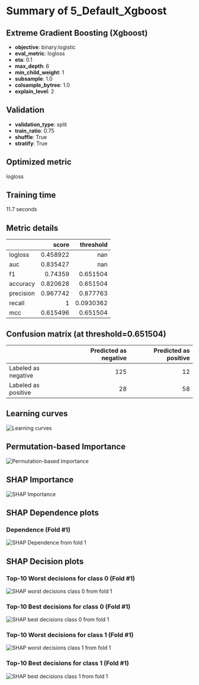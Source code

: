 # Summary of 5_Default_Xgboost

## Extreme Gradient Boosting (Xgboost)
- **objective**: binary:logistic
- **eval_metric**: logloss
- **eta**: 0.1
- **max_depth**: 6
- **min_child_weight**: 1
- **subsample**: 1.0
- **colsample_bytree**: 1.0
- **explain_level**: 2

## Validation
 - **validation_type**: split
 - **train_ratio**: 0.75
 - **shuffle**: True
 - **stratify**: True

## Optimized metric
logloss

## Training time

11.7 seconds

## Metric details
|           |    score |   threshold |
|:----------|---------:|------------:|
| logloss   | 0.458922 | nan         |
| auc       | 0.835427 | nan         |
| f1        | 0.74359  |   0.651504  |
| accuracy  | 0.820628 |   0.651504  |
| precision | 0.967742 |   0.877763  |
| recall    | 1        |   0.0930362 |
| mcc       | 0.615496 |   0.651504  |


## Confusion matrix (at threshold=0.651504)
|                     |   Predicted as negative |   Predicted as positive |
|:--------------------|------------------------:|------------------------:|
| Labeled as negative |                     125 |                      12 |
| Labeled as positive |                      28 |                      58 |

## Learning curves
![Learning curves](learning_curves.png)

## Permutation-based Importance
![Permutation-based Importance](permutation_importance.png)

## SHAP Importance
![SHAP Importance](shap_importance.png)

## SHAP Dependence plots

### Dependence (Fold #1)
![SHAP Dependence from fold 1](learner_1_shap_dependence.png)

## SHAP Decision plots

### Top-10 Worst decisions for class 0 (Fold #1)
![SHAP worst decisions class 0 from fold 1](learner_1_shap_class_0_worst_decisions.png)
### Top-10 Best decisions for class 0 (Fold #1)
![SHAP best decisions class 0 from fold 1](learner_1_shap_class_0_best_decisions.png)
### Top-10 Worst decisions for class 1 (Fold #1)
![SHAP worst decisions class 1 from fold 1](learner_1_shap_class_1_worst_decisions.png)
### Top-10 Best decisions for class 1 (Fold #1)
![SHAP best decisions class 1 from fold 1](learner_1_shap_class_1_best_decisions.png)